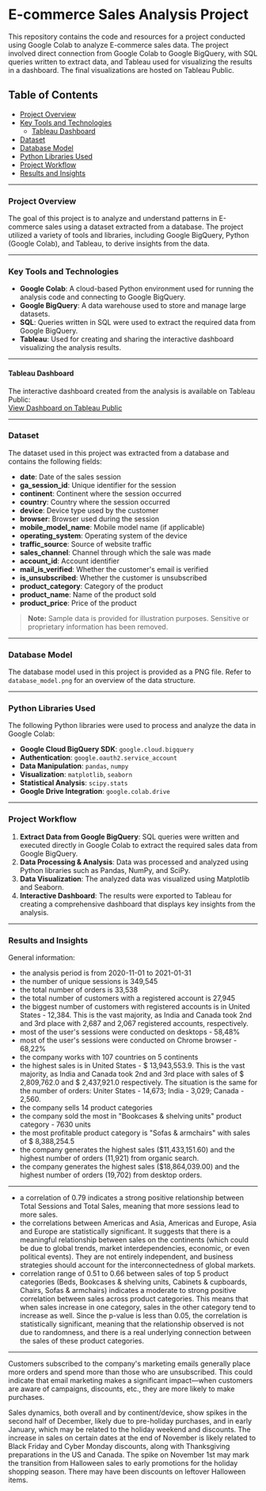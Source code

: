 # E-commerce Sales Analysis Project

This repository contains the code and resources for a project conducted using Google Colab to analyze E-commerce sales data. The project involved direct connection from Google Colab to Google BigQuery, with SQL queries written to extract data, and Tableau used for visualizing the results in a dashboard. The final visualizations are hosted on Tableau Public.

## Table of Contents
- [Project Overview](#project-overview)
- [Key Tools and Technologies](#key-tools-and-technologies)
    - [Tableau Dashboard](#tableau-dashboard)
- [Dataset](#dataset)
- [Database Model](#database-model)
- [Python Libraries Used](#python-libraries-used)
- [Project Workflow](#project-workflow)
- [Results and Insights](#results-and-insights)

---

### Project Overview

The goal of this project is to analyze and understand patterns in E-commerce sales using a dataset extracted from a database. The project utilized a variety of tools and libraries, including Google BigQuery, Python (Google Colab), and Tableau, to derive insights from the data.

---

### Key Tools and Technologies
- **Google Colab**: A cloud-based Python environment used for running the analysis code and connecting to Google BigQuery.
- **Google BigQuery**: A data warehouse used to store and manage large datasets.
- **SQL**: Queries written in SQL were used to extract the required data from Google BigQuery.
- **Tableau**: Used for creating and sharing the interactive dashboard visualizing the analysis results.

---

#### Tableau Dashboard
The interactive dashboard created from the analysis is available on Tableau Public:  
[View Dashboard on Tableau Public](https://public.tableau.com/views/SalesSessionsAnalysis/SalesSessionsAnalysis?:language=en-US&:sid=&:redirect=auth&:display_count=n&:origin=viz_share_link)

---

### Dataset
The dataset used in this project was extracted from a database and contains the following fields:
- **date**: Date of the sales session
- **ga_session_id**: Unique identifier for the session
- **continent**: Continent where the session occurred
- **country**: Country where the session occurred
- **device**: Device type used by the customer
- **browser**: Browser used during the session
- **mobile_model_name**: Mobile model name (if applicable)
- **operating_system**: Operating system of the device
- **traffic_source**: Source of website traffic
- **sales_channel**: Channel through which the sale was made
- **account_id**: Account identifier
- **mail_is_verified**: Whether the customer's email is verified
- **is_unsubscribed**: Whether the customer is unsubscribed
- **product_category**: Category of the product
- **product_name**: Name of the product sold
- **product_price**: Price of the product

> **Note:** Sample data is provided for illustration purposes. Sensitive or proprietary information has been removed.
---

### Database Model
The database model used in this project is provided as a PNG file. Refer to `database_model.png` for an overview of the data structure.

---

### Python Libraries Used
The following Python libraries were used to process and analyze the data in Google Colab:
- **Google Cloud BigQuery SDK**: `google.cloud.bigquery`
- **Authentication**: `google.oauth2.service_account`
- **Data Manipulation**: `pandas`, `numpy`
- **Visualization**: `matplotlib`, `seaborn`
- **Statistical Analysis**: `scipy.stats`
- **Google Drive Integration**: `google.colab.drive`

---

### Project Workflow
1. **Extract Data from Google BigQuery**: SQL queries were written and executed directly in Google Colab to extract the required sales data from Google BigQuery.
2. **Data Processing & Analysis**: Data was processed and analyzed using Python libraries such as Pandas, NumPy, and SciPy.
3. **Data Visualization**: The analyzed data was visualized using Matplotlib and Seaborn.
4. **Interactive Dashboard**: The results were exported to Tableau for creating a comprehensive dashboard that displays key insights from the analysis.

---

### Results and Insights
General information:
- the analysis period is from 2020-11-01 to 2021-01-31
- the number of unique sessions is 349,545
- the total number of orders is 33,538
- the total number of customers with a registered account is 27,945
- the biggest number of customers with registered accounts is in United States - 12,384. This is the vast majority, as India and Canada took 2nd and 3rd place with 2,687 and 2,067 registered accounts, respectively.
- most of the user's sessions were conducted on desktops - 58,48%
- most of the user's sessions were conducted on Chrome browser - 68,22%  
- the company works with 107 countries on 5 continents
- the highest sales is in United States - $ 13,943,553.9. This is the vast majority, as India and Canada took 2nd and 3rd place with sales of $ 2,809,762.0 and             $ 2,437,921.0 respectively. The situation is the same for the number of orders: Uniter States - 14,673; India - 3,029; Canada - 2,560.
- the company sells 14 product categories
- the company sold the most in "Bookcases & shelving units" product category - 7630 units
- the most profitable product category is "Sofas & armchairs" with sales of $ 8,388,254.5
- the company generates the highest sales ($11,433,151.60) and the highest number of orders (11,921) from organic search.
- the company generates the highest sales ($18,864,039.00) and the highest number of orders (19,702) from desktop orders.

---

- a correlation of 0.79 indicates a strong positive relationship between Total Sessions and Total Sales, meaning that more sessions lead to more sales.
- the correlations between Americas and Asia, Americas and Europe, Asia and Europe are statistically significant. It suggests that there is a meaningful relationship between sales on the continents (which could be due to global trends, market interdependencies, economic, or even political events). They are not entirely independent, and business strategies should account for the interconnectedness of global markets.
- correlation range of 0.51 to 0.66 between sales of top 5 product categories (Beds, Bookcases & shelving units, Cabinets & cupboards, Chairs, Sofas & armchairs) indicates a moderate to strong positive correlation between sales across product categories. This means that when sales increase in one category, sales in the other category tend to increase as well. Since the p-value is less than 0.05, the correlation is statistically significant, meaning that the relationship observed is not due to randomness, and there is a real underlying connection between the sales of these product categories.

---

Customers subscribed to the company's marketing emails generally place more orders and spend more than those who are unsubscribed. This could indicate that email marketing makes a significant impact—when customers are aware of campaigns, discounts, etc., they are more likely to make purchases.

Sales dynamics, both overall and by continent/device, show spikes in the second half of December, likely due to pre-holiday purchases, and in early January, which may be related to the holiday weekend and discounts. The increase in sales on certain dates at the end of November is likely related to Black Friday and Cyber Monday discounts, along with Thanksgiving preparations in the US and Canada.
The spike on November 1st may mark the transition from Halloween sales to early promotions for the holiday shopping season. There may have been discounts on leftover Halloween items.




